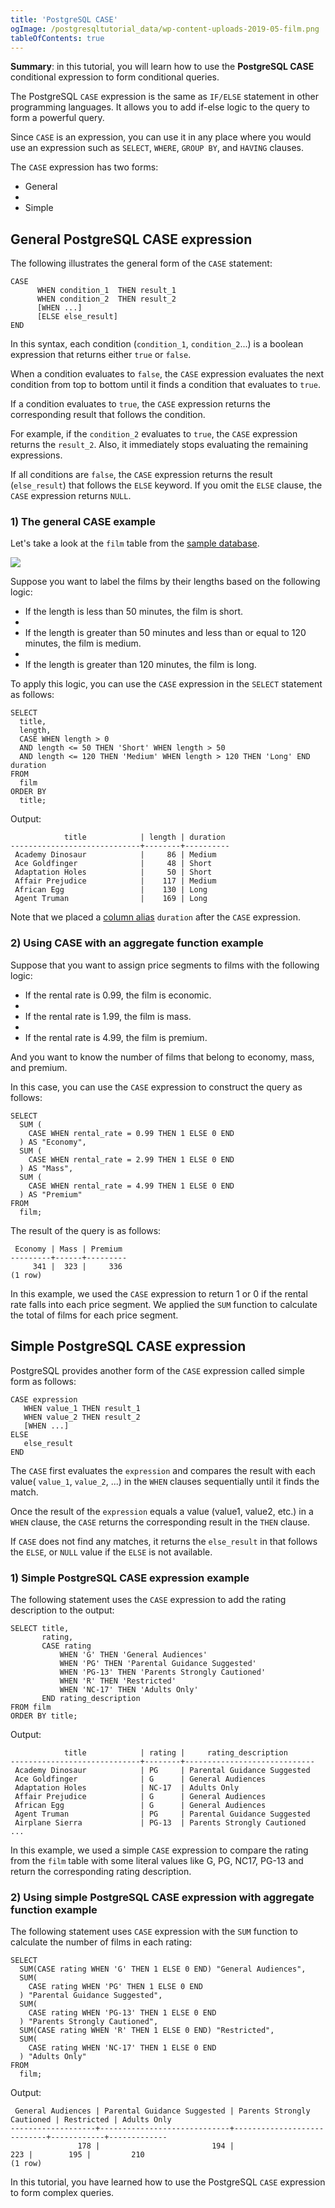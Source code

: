 ```yaml
---
title: 'PostgreSQL CASE'
ogImage: /postgresqltutorial_data/wp-content-uploads-2019-05-film.png
tableOfContents: true
---
```



**Summary**: in this tutorial, you will learn how to use the **PostgreSQL CASE** conditional expression to form conditional queries.





The PostgreSQL `CASE` expression is the same as `IF/ELSE` statement in other programming languages. It allows you to add if-else logic to the query to form a powerful query.





Since `CASE` is an expression, you can use it in any place where you would use an expression such as `SELECT`, `WHERE`, `GROUP BY`, and `HAVING` clauses.





The `CASE` expression has two forms:





- General
-
- Simple





## General PostgreSQL CASE expression





The following illustrates the general form of the `CASE` statement:





```
CASE
      WHEN condition_1  THEN result_1
      WHEN condition_2  THEN result_2
      [WHEN ...]
      [ELSE else_result]
END
```





In this syntax, each condition (`condition_1`, `condition_2`...) is a boolean expression that returns either `true` or `false`.





When a condition evaluates to `false`, the `CASE` expression evaluates the next condition from top to bottom until it finds a condition that evaluates to `true`.





If a condition evaluates to `true`, the `CASE` expression returns the corresponding result that follows the condition.





For example, if the `condition_2` evaluates to `true`, the `CASE` expression returns the `result_2`. Also, it immediately stops evaluating the remaining expressions.





If all conditions are `false`, the `CASE` expression returns the result (`else_result`) that follows the `ELSE` keyword. If you omit the `ELSE` clause, the `CASE` expression returns `NULL`.





### 1) The general CASE example





Let's take a look at the `film` table from the [sample database](https://www.postgresqltutorial.com/postgresql-getting-started/postgresql-sample-database/).





![](/postgresqltutorial_data/wp-content-uploads-2019-05-film.png)





Suppose you want to label the films by their lengths based on the following logic:





- If the length is less than 50 minutes, the film is short.
-
- If the length is greater than 50 minutes and less than or equal to 120 minutes, the film is medium.
-
- If the length is greater than 120 minutes, the film is long.





To apply this logic, you can use the `CASE` expression in the `SELECT` statement as follows:





```
SELECT
  title,
  length,
  CASE WHEN length > 0
  AND length <= 50 THEN 'Short' WHEN length > 50
  AND length <= 120 THEN 'Medium' WHEN length > 120 THEN 'Long' END duration
FROM
  film
ORDER BY
  title;
```





Output:





```
            title            | length | duration
-----------------------------+--------+----------
 Academy Dinosaur            |     86 | Medium
 Ace Goldfinger              |     48 | Short
 Adaptation Holes            |     50 | Short
 Affair Prejudice            |    117 | Medium
 African Egg                 |    130 | Long
 Agent Truman                |    169 | Long
```





Note that we placed a [column alias](/docs/postgresql/postgresql-column-alias) `duration` after the `CASE` expression.





### 2) Using CASE with an aggregate function example





Suppose that you want to assign price segments to films with the following logic:





- If the rental rate is 0.99, the film is economic.
-
- If the rental rate is 1.99, the film is mass.
-
- If the rental rate is 4.99, the film is premium.





And you want to know the number of films that belong to economy, mass, and premium.





In this case, you can use the `CASE` expression to construct the query as follows:





```
SELECT
  SUM (
    CASE WHEN rental_rate = 0.99 THEN 1 ELSE 0 END
  ) AS "Economy",
  SUM (
    CASE WHEN rental_rate = 2.99 THEN 1 ELSE 0 END
  ) AS "Mass",
  SUM (
    CASE WHEN rental_rate = 4.99 THEN 1 ELSE 0 END
  ) AS "Premium"
FROM
  film;
```





The result of the query is as follows:





```
 Economy | Mass | Premium
---------+------+---------
     341 |  323 |     336
(1 row)
```





In this example, we used the `CASE` expression to return 1 or 0 if the rental rate falls into each price segment. We applied the `SUM` function to calculate the total of films for each price segment.





## Simple PostgreSQL CASE expression





PostgreSQL provides another form of the `CASE` expression called simple form as follows:





```
CASE expression
   WHEN value_1 THEN result_1
   WHEN value_2 THEN result_2
   [WHEN ...]
ELSE
   else_result
END
```





The `CASE` first evaluates the `expression` and compares the result with each value( `value_1`, `value_2`, ...) in the `WHEN` clauses sequentially until it finds the match.





Once the result of the `expression` equals a value (value1, value2, etc.) in a `WHEN` clause, the `CASE` returns the corresponding result in the `THEN` clause.





If `CASE` does not find any matches, it returns the `else_result` in that follows the `ELSE`, or `NULL` value if the `ELSE` is not available.





### 1) Simple PostgreSQL CASE expression example





The following statement uses the `CASE` expression to add the rating description to the output:





```
SELECT title,
       rating,
       CASE rating
           WHEN 'G' THEN 'General Audiences'
           WHEN 'PG' THEN 'Parental Guidance Suggested'
           WHEN 'PG-13' THEN 'Parents Strongly Cautioned'
           WHEN 'R' THEN 'Restricted'
           WHEN 'NC-17' THEN 'Adults Only'
       END rating_description
FROM film
ORDER BY title;
```





Output:





```
            title            | rating |     rating_description
-----------------------------+--------+-----------------------------
 Academy Dinosaur            | PG     | Parental Guidance Suggested
 Ace Goldfinger              | G      | General Audiences
 Adaptation Holes            | NC-17  | Adults Only
 Affair Prejudice            | G      | General Audiences
 African Egg                 | G      | General Audiences
 Agent Truman                | PG     | Parental Guidance Suggested
 Airplane Sierra             | PG-13  | Parents Strongly Cautioned
...
```





In this example, we used a simple `CASE` expression to compare the rating from the `film` table with some literal values like G, PG, NC17, PG-13 and return the corresponding rating description.





### 2) Using simple PostgreSQL CASE expression with aggregate function example





The following statement uses `CASE` expression with the `SUM` function to calculate the number of films in each rating:





```
SELECT
  SUM(CASE rating WHEN 'G' THEN 1 ELSE 0 END) "General Audiences",
  SUM(
    CASE rating WHEN 'PG' THEN 1 ELSE 0 END
  ) "Parental Guidance Suggested",
  SUM(
    CASE rating WHEN 'PG-13' THEN 1 ELSE 0 END
  ) "Parents Strongly Cautioned",
  SUM(CASE rating WHEN 'R' THEN 1 ELSE 0 END) "Restricted",
  SUM(
    CASE rating WHEN 'NC-17' THEN 1 ELSE 0 END
  ) "Adults Only"
FROM
  film;
```





Output:





```
 General Audiences | Parental Guidance Suggested | Parents Strongly Cautioned | Restricted | Adults Only
-------------------+-----------------------------+----------------------------+------------+-------------
               178 |                         194 |                        223 |        195 |         210
(1 row)
```





In this tutorial, you have learned how to use the PostgreSQL `CASE` expression to form complex queries.



